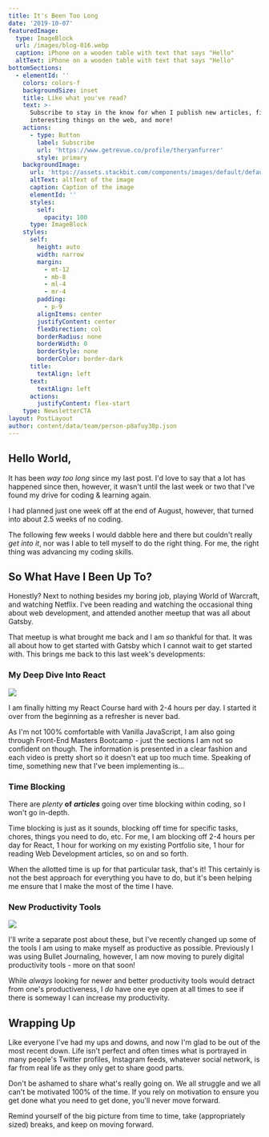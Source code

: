 ```yaml
---
title: It's Been Too Long
date: '2019-10-07'
featuredImage:
  type: ImageBlock
  url: /images/blog-016.webp
  caption: iPhone on a wooden table with text that says "Hello"
  altText: iPhone on a wooden table with text that says "Hello"
bottomSections:
  - elementId: ''
    colors: colors-f
    backgroundSize: inset
    title: Like what you've read?
    text: >-
      Subscribe to stay in the know for when I publish new articles, find
      interesting things on the web, and more!
    actions:
      - type: Button
        label: Subscribe
        url: 'https://www.getrevue.co/profile/theryanfurrer'
        style: primary
    backgroundImage:
      url: 'https://assets.stackbit.com/components/images/default/default-image.png'
      altText: altText of the image
      caption: Caption of the image
      elementId: ''
      styles:
        self:
          opacity: 100
      type: ImageBlock
    styles:
      self:
        height: auto
        width: narrow
        margin:
          - mt-12
          - mb-8
          - ml-4
          - mr-4
        padding:
          - p-9
        alignItems: center
        justifyContent: center
        flexDirection: col
        borderRadius: none
        borderWidth: 0
        borderStyle: none
        borderColor: border-dark
      title:
        textAlign: left
      text:
        textAlign: left
      actions:
        justifyContent: flex-start
    type: NewsletterCTA
layout: PostLayout
author: content/data/team/person-p8afuy38p.json
---
```



## Hello World,

It has been *way too long* since my last post. I'd love to say that a lot has happened since then, however, it wasn't until the last week or two that I've found my drive for coding & learning again.

I had planned just one week off at the end of August, however, that turned into about 2.5 weeks of no coding.

The following few weeks I would dabble here and there but couldn't really *get into it*, nor was I able to tell myself to do the right thing. For me, the right thing was advancing my coding skills.

## So What Have I Been Up To?

Honestly? Next to nothing besides my boring job, playing World of Warcraft, and watching Netflix. I've been reading and watching the occasional thing about web development, and attended another meetup that was all about Gatsby.

That meetup is what brought me back and I am *so* thankful for that. It was all about how to get started with Gatsby which I cannot wait to get started with. This brings me back to this last week's developments:

### **My Deep Dive Into React**

![](/images/blog-016\_01.png)

I am finally hitting my React Course hard with 2-4 hours per day. I started it over from the beginning as a refresher is never bad.

As I'm not 100% comfortable with Vanilla JavaScript, I am also going through Front-End Masters Bootcamp - just the sections I am not so confident on though. The information is presented in a clear fashion and each video is pretty short so it doesn't eat up too much time. Speaking of time, something new that I've been implementing is...

### **Time Blocking**

There are *plenty* **of** ***articles*** going over time blocking within coding, so I won't go in-depth.

Time blocking is just as it sounds, blocking off time for specific tasks, chores, things you need to do, etc. For me, I am blocking off 2-4 hours per day for React, 1 hour for working on my existing Portfolio site, 1 hour for reading Web Development articles, so on and so forth.

When the allotted time is up for that particular task, that's it! This certainly is not the best approach for everything you have to do, but it's been helping me ensure that I make the most of the time I have.

### **New Productivity Tools**

![](/images/blog-016\_02.jpeg)

I'll write a separate post about these, but I've recently changed up some of the tools I am using to make myself as productive as possible. Previously I was using  Bullet Journaling, however, I am now moving to purely digital productivity tools - more on that soon!

While *always* looking for newer and better productivity tools would detract from one's productiveness, I *do* have one eye open at all times to see if there is someway I can increase my productivity.

## Wrapping Up

Like everyone I've had my ups and downs, and now I'm glad to be out of the most recent down. Life isn't perfect and often times what is portrayed in many people's Twitter profiles, Instagram feeds, whatever social network, is far from real life as they only get to share good parts.

Don't be ashamed to share what's really going on. We all struggle and we all can't be motivated 100% of the time. If you rely on motivation to ensure you get done what you need to get done, you'll never move forward.

Remind yourself of the big picture from time to time, take (appropriately sized) breaks, and keep on moving forward.
